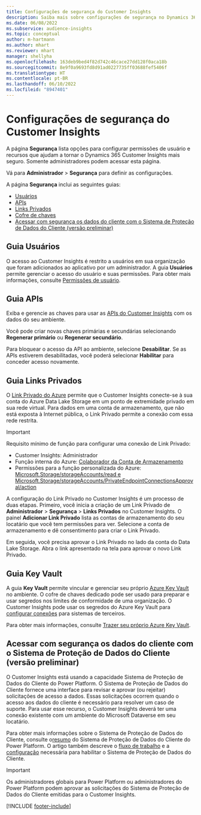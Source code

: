 ```yaml
---
title: Configurações de segurança do Customer Insights
description: Saiba mais sobre configurações de segurança no Dynamics 365 Customer Insights.
ms.date: 06/08/2022
ms.subservice: audience-insights
ms.topic: conceptual
author: m-hartmann
ms.author: mhart
ms.reviewer: mhart
manager: shellyha
ms.openlocfilehash: 163deb9bed4f82d742c46cace27dd128f0aca18b
ms.sourcegitcommit: 8e9f0a9693fd8d91ad0227735ff03688fef5406f
ms.translationtype: HT
ms.contentlocale: pt-BR
ms.lasthandoff: 06/10/2022
ms.locfileid: "8947401"
---
```

# <a name="security-settings-in-customer-insights"></a>Configurações de segurança do Customer Insights

A página **Segurança** lista opções para configurar permissões de usuário e recursos que ajudam a tornar o Dynamics 365 Customer Insights mais seguro. Somente administradores podem acessar esta página.

Vá para **Administrador** > **Segurança** para definir as configurações.

A página **Segurança** inclui as seguintes guias:

- [Usuários](#users-tab)
- [APIs](#apis-tab)
- [Links Privados](#private-links-tab)
- [Cofre de chaves](#key-vault-tab)
- [Acessar com segurança os dados do cliente com o Sistema de Proteção de Dados do Cliente (versão preliminar)](#securely-access-customer-data-with-customer-lockbox-preview)

## <a name="users-tab"></a>Guia Usuários

O acesso ao Customer Insights é restrito a usuários em sua organização que foram adicionados ao aplicativo por um administrador. A guia **Usuários** permite gerenciar o acesso do usuário e suas permissões. Para obter mais informações, consulte [Permissões de usuário](permissions.md).

## <a name="apis-tab"></a>Guia APIs

Exiba e gerencie as chaves para usar as [APIs do Customer Insights](apis.md) com os dados do seu ambiente.

Você pode criar novas chaves primárias e secundárias selecionando **Regenerar primário** ou **Regenerar secundário**. 

Para bloquear o acesso da API ao ambiente, selecione **Desabilitar**. Se as APIs estiverem desabilitadas, você poderá selecionar **Habilitar** para conceder acesso novamente.

## <a name="private-links-tab"></a>Guia Links Privados

O [Link Privado do Azure](/azure/private-link/private-link-overview) permite que o Customer Insights conecte-se à sua conta do Azure Data Lake Storage em um ponto de extremidade privado em sua rede virtual. Para dados em uma conta de armazenamento, que não está exposta à Internet pública, o Link Privado permite a conexão com essa rede restrita.

> [!IMPORTANT]
> Requisito mínimo de função para configurar uma conexão de Link Privado:
>
> - Customer Insights: Administrador
> - Função interna do Azure: [Colaborador da Conta de Armazenamento](/azure/role-based-access-control/built-in-roles#storage-account-contributor)
> - Permissões para a função personalizada do Azure: [Microsoft.Storage/storageAccounts/read e Microsoft.Storage/storageAccounts/PrivateEndpointConnectionsApproval/action](/azure/role-based-access-control/resource-provider-operations#microsoftstorage)
>

A configuração do Link Privado no Customer Insights é um processo de duas etapas. Primeiro, você inicia a criação de um Link Privado de **Administrador** > **Segurança** > **Links Privados** no Customer Insights. O painel **Adicionar Link Privado** lista as contas de armazenamento do seu locatário que você tem permissões para ver. Selecione a conta de armazenamento e dê consentimento para criar o Link Privado.

Em seguida, você precisa aprovar o Link Privado no lado da conta do Data Lake Storage. Abra o link apresentado na tela para aprovar o novo Link Privado.

## <a name="key-vault-tab"></a>Guia Key Vault

A guia **Key Vault** permite vincular e gerenciar seu próprio [Azure Key Vault](/azure/key-vault/general/basic-concepts) no ambiente.
O cofre de chaves dedicado pode ser usado para preparar e usar segredos nos limites de conformidade de uma organização. O Customer Insights pode usar os segredos do Azure Key Vault para [configurar conexões](connections.md) para sistemas de terceiros.

Para obter mais informações, consulte [Trazer seu próprio Azure Key Vault](use-azure-key-vault.md).

## <a name="securely-access-customer-data-with-customer-lockbox-preview"></a>Acessar com segurança os dados do cliente com o Sistema de Proteção de Dados do Cliente (versão preliminar)

O Customer Insights está usando a capacidade Sistema de Proteção de Dados do Cliente do Power Platform. O Sistema de Proteção de Dados do Cliente fornece uma interface para revisar e aprovar (ou rejeitar) solicitações de acesso a dados. Essas solicitações ocorrem quando o acesso aos dados do cliente é necessário para resolver um caso de suporte. Para usar esse recurso, o Customer Insights deverá ter uma conexão existente com um ambiente do Microsoft Dataverse em seu locatário.

Para obter mais informações sobre o Sistema de Proteção de Dados do Cliente, consulte o[resumo](/power-platform/admin/about-lockbox#summary) do Sistema de Proteção de Dados do Cliente do Power Platform. O artigo também descreve o [fluxo de trabalho](/power-platform/admin/about-lockbox#workflow) e a [configuração](/power-platform/admin/about-lockbox#enable-the-lockbox-policy) necessária para habilitar o Sistema de Proteção de Dados do Cliente.

> [!IMPORTANT]
> Os administradores globais para Power Platform ou administradores do Power Platform podem aprovar as solicitações do Sistema de Proteção de Dados do Cliente emitidas para o Customer Insights.

[!INCLUDE [footer-include](includes/footer-banner.md)]

